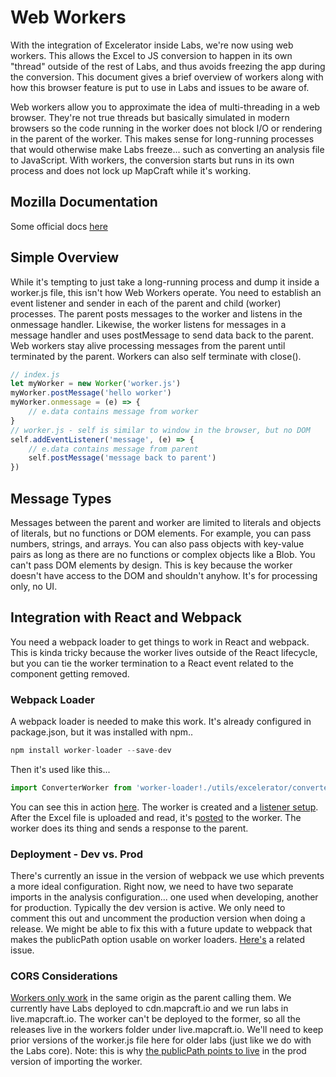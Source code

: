 # Web Workers
With the integration of Excelerator inside Labs, we're now using web workers. This allows the Excel to JS conversion to happen in its own "thread" outside of the rest of Labs, and thus avoids freezing the app during the conversion. This document gives a brief overview of workers along with how this browser feature is put to use in Labs and issues to be aware of.

Web workers allow you to approximate the idea of multi-threading in a web browser. They're not true threads but basically simulated in modern browsers so the code running in the worker does not block I/O or rendering in the parent of the worker. This makes sense for long-running processes that would otherwise make Labs freeze... such as converting an analysis file to JavaScript. With workers, the conversion starts but runs in its own process and does not lock up MapCraft while it's working.

## Mozilla Documentation
Some official docs [here](https://developer.mozilla.org/en-US/docs/Web/API/Web_Workers_API/Using_web_workers)

## Simple Overview
While it's tempting to just take a long-running process and dump it inside a worker.js file, this isn't how Web Workers operate. You need to establish an event listener and sender in each of the parent and child (worker) processes. The parent posts messages to the worker and listens in the onmessage handler. Likewise, the worker listens for messages in a message handler and uses postMessage to send data back to the parent. Web workers stay alive processing messages from the parent until terminated by the parent. Workers can also self terminate with close().
```javascript
// index.js
let myWorker = new Worker('worker.js')
myWorker.postMessage('hello worker')
myWorker.onmessage = (e) => {
    // e.data contains message from worker
}
// worker.js - self is similar to window in the browser, but no DOM
self.addEventListener('message', (e) => {
    // e.data contains message from parent
    self.postMessage('message back to parent')
})
```

## Message Types
Messages between the parent and worker are limited to literals and objects of literals, but no functions or DOM elements. For example, you can pass numbers, strings, and arrays. You can also pass objects with key-value pairs as long as there are no functions or complex objects like a Blob. You can't pass DOM elements by design. This is key because the worker doesn't have access to the DOM and shouldn't anyhow. It's for processing only, no UI.

## Integration with React and Webpack
You need a webpack loader to get things to work in React and webpack. This is kinda tricky because the worker lives outside of the React lifecycle, but you can tie the worker termination to a React event related to the component getting removed.

### Webpack Loader
A webpack loader is needed to make this work. It's already configured in package.json, but it was installed with npm..
```javascript
npm install worker-loader --save-dev
```
Then it's used like this...
```javascript
import ConverterWorker from 'worker-loader!./utils/excelerator/converter.worker';
```
You can see this in action [here](https://github.com/mapcraftlabs/labs/blob/08c8440a80202a9dd7500a0b12a89bbf5c0fd41c/app/navbar/configurer_modal/analysis_configuration.jsx). The worker is created and a [listener setup](https://github.com/mapcraftlabs/labs/blob/08c8440a80202a9dd7500a0b12a89bbf5c0fd41c/app/navbar/configurer_modal/analysis_configuration.jsx#L195-L223). After the Excel file is uploaded and read, it's [posted](https://github.com/mapcraftlabs/labs/blob/08c8440a80202a9dd7500a0b12a89bbf5c0fd41c/app/navbar/configurer_modal/analysis_configuration.jsx#L194) to the worker. The worker does its thing and sends a response to the parent.

### Deployment - Dev vs. Prod
There's currently an issue in the version of webpack we use which prevents a more ideal configuration. Right now, we need to have two separate imports in the analysis configuration... one used when developing, another for production. Typically the dev version is active. We only need to comment this out and uncomment the production version when doing a release. We might be able to fix this with a future update to webpack that makes the publicPath option usable on worker loaders. [Here's](https://github.com/webpack-contrib/worker-loader/issues/123) a related issue.

### CORS Considerations
[Workers only work](https://developer.mozilla.org/en-US/docs/Web/API/Web_Workers_API/Using_web_workers#Web_Workers_API) in the same origin as the parent calling them. We currently have Labs deployed to cdn.mapcraft.io and we run labs in live.mapcraft.io. The worker can't be deployed to the former, so all the releases live in the workers folder under live.mapcraft.io. We'll need to keep prior versions of the worker.js file here for older labs (just like we do with the Labs core). Note: this is why [the publicPath points to live](https://github.com/mapcraftlabs/labs/blob/08c8440a80202a9dd7500a0b12a89bbf5c0fd41c/app/navbar/configurer_modal/analysis_configuration.jsx#L25) in the prod version of importing the worker.

